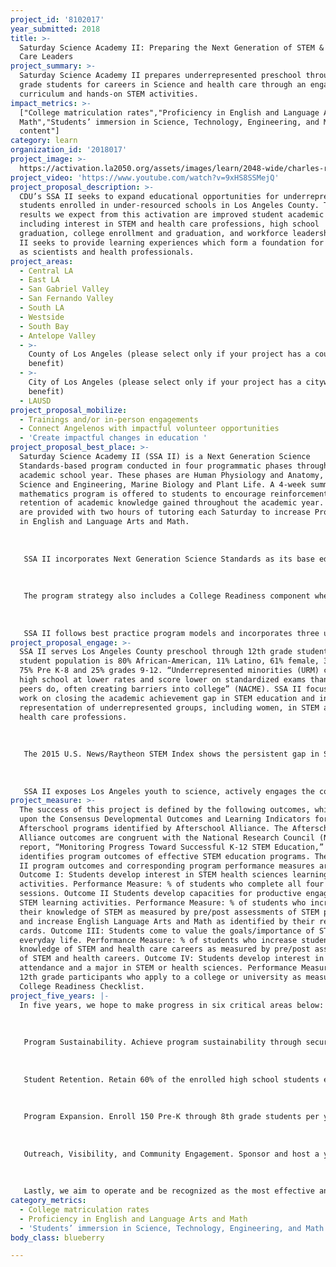 ```yaml
---
project_id: '8102017'
year_submitted: 2018
title: >-
  Saturday Science Academy II: Preparing the Next Generation of STEM & Health
  Care Leaders
project_summary: >-
  Saturday Science Academy II prepares underrepresented preschool through 12th
  grade students for careers in Science and health care through an engaging
  curriculum and hands-on STEM activities.
impact_metrics: >-
  ["College matriculation rates","Proficiency in English and Language Arts and
  Math","Students’ immersion in Science, Technology, Engineering, and Math
  content"]
category: learn
organization_id: '2018017'
project_image: >-
  https://activation.la2050.org/assets/images/learn/2048-wide/charles-r-drew-university-of-medicine-and-science.jpg
project_video: 'https://www.youtube.com/watch?v=9xHS8SSMejQ'
project_proposal_description: >-
  CDU’s SSA II seeks to expand educational opportunities for underrepresented
  students enrolled in under-resourced schools in Los Angeles County. The
  results we expect from this activation are improved student academic outcomes,
  including interest in STEM and health care professions, high school
  graduation, college enrollment and graduation, and workforce leadership. SSA
  II seeks to provide learning experiences which form a foundation for success
  as scientists and health professionals.
project_areas:
  - Central LA
  - East LA
  - San Gabriel Valley
  - San Fernando Valley
  - South LA
  - Westside
  - South Bay
  - Antelope Valley
  - >-
    County of Los Angeles (please select only if your project has a countywide
    benefit)
  - >-
    City of Los Angeles (please select only if your project has a citywide
    benefit)
  - LAUSD
project_proposal_mobilize:
  - Trainings and/or in-person engagements
  - Connect Angelenos with impactful volunteer opportunities
  - 'Create impactful changes in education '
project_proposal_best_place: >-
  Saturday Science Academy II (SSA II) is a Next Generation Science
  Standards-based program conducted in four programmatic phases throughout the
  academic school year. These phases are Human Physiology and Anatomy, Physical
  Science and Engineering, Marine Biology and Plant Life. A 4-week summer
  mathematics program is offered to students to encourage reinforcement and
  retention of academic knowledge gained throughout the academic year. Students
  are provided with two hours of tutoring each Saturday to increase Proficiency
  in English and Language Arts and Math. 
   
   
   
   SSA II incorporates Next Generation Science Standards as its base educational framework and is open to students in pre-kindergarten through 12th grade. Similar programs for students typically engage students at the high school level. In preparation for leadership and representation in STEM and health care careers, SSA II enrolls students early in their academic career to encourage early interest and involvement in STEM, increase college matriculation rates, connect youth with volunteer, mentorship, research opportunities, and increase proficiency, at or above grade level, in English and Language Arts, Math, and science.
   
   
   
   The program strategy also includes a College Readiness component where high school students are offered SAT preparation, test tasking skills, a critical thinking course, college application completion assistance and monitoring, inclusive of college readiness activities designed to improve students' academic profile and increase college matriculation rates. The academic agenda evolves from the Charles Drew University Mission Statement, "To conduct education, research, and clinical services in the context of community engagement to train health professionals who promote wellness, provide care with excellence and compassion, and transform the health of underserved communities." Students are engaged in their school communities through community service collaborative partnerships with local school districts/schools, teachers and parents/caregivers.
   
   
   
   SSA II follows best practice program models and incorporates three unique features: Parent Involvement, community engagement, and pre-kindergarten through 12th grade student participation. Research demonstrates parent involvement as a critical component of student academic success. Parents are actively engaged through coordinated program support activities as a way to increase program retention and support of student activities. Teachers for this program are local college students who volunteer their time to give back to the community. Students in the program connect with college students, learn about their experiences, and are motivated as they engage with demographically representative teachers on a weekly basis.
project_proposal_engage: >-
  SSA II serves Los Angeles County preschool through 12th grade students. The
  student population is 80% African-American, 11% Latino, 61% female, 39% male,
  75% Pre K-8 and 25% grades 9-12. “Underrepresented minorities (URM) complete
  high school at lower rates and score lower on standardized exams than their
  peers do, often creating barriers into college” (NACME). SSA II focuses its
  work on closing the academic achievement gap in STEM education and increasing
  representation of underrepresented groups, including women, in STEM and the
  health care professions.
   
   
   
   The 2015 U.S. News/Raytheon STEM Index shows the persistent gap in STEM education and employment between genders, whites and minorities, and reports the gap is widening. According to the National Science Foundation, the globalization of the 21st century and an increasingly knowledge-based economy intensifies the need for STEM education, particularly as STEM skills are critical to training in the health professions. Evidence shows, attracting more URMs in the early stages of their education to meet the needs of a diverse population, is an effective strategy for reducing racial and ethnic disparities in health status.
   
   
   
   SSA II exposes Los Angeles youth to science, actively engages the community in volunteer opportunities, increases student performance in English/Language Arts, Math, and Science and prepares students to matriculate through each educational path-continuing to make Los Angeles the best place to learn and connect.
project_measure: >-
  The success of this project is defined by the following outcomes, which build
  upon the Consensus Developmental Outcomes and Learning Indicators for STEM in
  Afterschool programs identified by Afterschool Alliance. The Afterschool
  Alliance outcomes are congruent with the National Research Council (NRC)
  report, “Monitoring Progress Toward Successful K-12 STEM Education,” which
  identifies program outcomes of effective STEM education programs. The key SSA
  II program outcomes and corresponding program performance measures are:
  Outcome I: Students develop interest in STEM health sciences learning
  activities. Performance Measure: % of students who complete all four program
  sessions. Outcome II Students develop capacities for productive engagement in
  STEM learning activities. Performance Measure: % of students who increase
  their knowledge of STEM as measured by pre/post assessments of STEM principles
  and increase English Language Arts and Math as identified by their report
  cards. Outcome III: Students come to value the goals/importance of STEM in
  everyday life. Performance Measure: % of students who increase student
  knowledge of STEM and health care careers as measured by pre/post assessments
  of STEM and health careers. Outcome IV: Students develop interest in college
  attendance and a major in STEM or health sciences. Performance Measure: % of
  12th grade participants who apply to a college or university as measured by
  College Readiness Checklist.
project_five_years: |-
  In five years, we hope to make progress in six critical areas below: 
   
    
   
   Program Sustainability. Achieve program sustainability through securing a broad and diverse funding base inclusive of foundation and corporate grants, individual donors, and revenue-generating programs, goods, and services; and Increase financial and programmatic support from the CDU alumni association.
   
    
   
   Student Retention. Retain 60% of the enrolled high school students each program session; Encourage 100% of eligible SSA high school seniors to apply to CDU each year.
   
    
   
   Program Expansion. Enroll 150 Pre-K through 8th grade students per year and 100 high school students youth per year; Provide a medical and health-sciences focused technology component; Build the capacity and expertise to update SSA curriculum to align with NGSS and innovations every 3-5 years; Increase staff and program capacity to support the increase in student participation, program expansion, and the additional operational and administrative functions and responsibilities; and Sponsor and host an annual science day or science fair for Pre-Kindergarten - 12th grade community youth. 
   
    
   
   Outreach, Visibility, and Community Engagement. Sponsor and host a yearly STEM conference for teachers, counselors, STEM program leaders and staff. We also aspire to establish and maintain a pool of program support volunteers, and a volunteer teaching corps of SSA alumni, adult professionals, college students (undergrad, graduate, and post-graduate including the medical and health professions), and exceptional high school students with interest in science and health care careers, with a focus placed on underrepresented groups.
   
    
   
   Lastly, we aim to operate and be recognized as the most effective and successful STEM/Health Care career program in the County of Los Angeles.
category_metrics:
  - College matriculation rates
  - Proficiency in English and Language Arts and Math
  - 'Students’ immersion in Science, Technology, Engineering, and Math content'
body_class: blueberry

---
```

